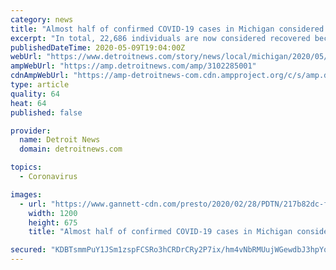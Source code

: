 ```yaml
---
category: news
title: "Almost half of confirmed COVID-19 cases in Michigan considered recovered"
excerpt: "In total, 22,686 individuals are now considered recovered because they are still alive 30 days after the onset of symptoms."
publishedDateTime: 2020-05-09T19:04:00Z
webUrl: "https://www.detroitnews.com/story/news/local/michigan/2020/05/09/almost-half-confirmed-covid-19-cases-michigan-considered-recovered/3102285001/"
ampWebUrl: "https://amp.detroitnews.com/amp/3102285001"
cdnAmpWebUrl: "https://amp-detroitnews-com.cdn.ampproject.org/c/s/amp.detroitnews.com/amp/3102285001"
type: article
quality: 64
heat: 64
published: false

provider:
  name: Detroit News
  domain: detroitnews.com

topics:
  - Coronavirus

images:
  - url: "https://www.gannett-cdn.com/presto/2020/02/28/PDTN/217b82dc-fc69-40d3-a10f-ad08283f3c40-AP20058793356405.jpg?auto=webp&crop=2499,1406,x1,y81&format=pjpg&width=1200"
    width: 1200
    height: 675
    title: "Almost half of confirmed COVID-19 cases in Michigan considered recovered"

secured: "KDBTsmmPuY1JSm1zspFCSRo3hCRDrCRy2P7ix/hm4vNbRMUujWGewdbJ3hpYq9vqdQDr+yvVH27Qshugbgrzj4i+/cEBkuzDeBCqH+Kvr+80YVMsmxUqkwQ4A9VGRYWuTDzE93m7FPT8fio8Calp8gy51HppTKJ8leJ6L1sTsM3r3Sa90aIafN3b3WpRUVCNRE7YFvXZ2Z2ZoC4AryROOpCMOTSgCgjrf1pVINenay15YMLVoy6OcNR/hDuzBoAC6qzSYbOa0nem03QkNTIY24FWxEL/dpUMdVMV2OaMr17Mahrv2bCYWEqhgQpopfX+l+4BY+X/PqqdprHw1mXKcWwPwcxrAdKb9xDPWvP2eJuSjA03Wr9EK1+tugrgoPBoyig0+oTXUlBacza7X7P84yEwu3IZiuECaVRNv9YrcuFwIeo7NQ4PDvmWpqtvynCfD8KCnAiyjvb2/LBdY6+J2oR1f8tB6s0jorE0l2Usjg8=;Ta1VXpHtSaJYcbce1PyCOw=="
---
```


